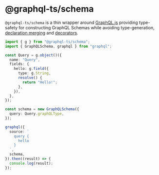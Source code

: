 # @graphql-ts/schema

`@graphql-ts/schema` is a thin wrapper around
[GraphQL.js](https://github.com/graphql/graphql-js) providing type-safety for
constructing GraphQL Schemas while avoiding type-generation, [declaration merging](https://www.typescriptlang.org/docs/handbook/declaration-merging.html)
and [decorators](https://www.typescriptlang.org/docs/handbook/decorators.html).

```ts
import { g } from "@graphql-ts/schema";
import { GraphQLSchema, graphql } from "graphql";

const Query = g.object()({
  name: "Query",
  fields: {
    hello: g.field({
      type: g.String,
      resolve() {
        return "Hello!";
      },
    }),
  },
});

const schema = new GraphQLSchema({
  query: Query.graphQLType,
});

graphql({
  source: `
    query {
      hello
    }
  `,
  schema,
}).then((result) => {
  console.log(result);
});
```

